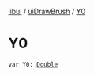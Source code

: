 [libui](../index.md) / [uiDrawBrush](index.md) / [Y0](./-y0.md)

# Y0

`var Y0: `[`Double`](https://kotlinlang.org/api/latest/jvm/stdlib/kotlin/-double/index.html)